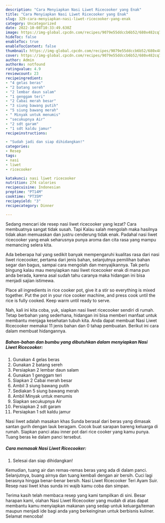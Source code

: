 ```yaml
---
description: "Cara Menyiapkan Nasi Liwet Ricecooker yang Enak"
title: "Cara Menyiapkan Nasi Liwet Ricecooker yang Enak"
slug: 329-cara-menyiapkan-nasi-liwet-ricecooker-yang-enak
category: Uncategorized
date: 2022-10-08T10:33:49.630Z
image: https://img-global.cpcdn.com/recipes/9079e55ddccb6b52/680x482cq70/nasi-liwet-ricecooker-foto-resep-utama.jpg
hideToc: false
enableToc: true
enableTocContent: false
thumbnail: https://img-global.cpcdn.com/recipes/9079e55ddccb6b52/680x482cq70/nasi-liwet-ricecooker-foto-resep-utama.jpg
cover: https://img-global.cpcdn.com/recipes/9079e55ddccb6b52/680x482cq70/nasi-liwet-ricecooker-foto-resep-utama.jpg
author: Admin
authorAv: notfound
ratingvalue: 4.9
reviewcount: 23
recipeingredient:
- "4 gelas beras"
- "2 batang sereh"
- "2 lembar daun salam"
- "1 genggam teri"
- "2 Cabai merah besar"
- "3 siung bawang putih"
- "5 siung bawang merah"
- " Minyak untuk menumis"
- "secukupnya Air"
- "2 sdt garam"
- "1 sdt kaldu jamur"
recipeinstructions:

- "Sudah jadi dan siap dihidangkan!"
categories:
- Resep
tags:
- nasi
- liwet
- ricecooker

katakunci: nasi liwet ricecooker 
nutrition: 274 calories
recipecuisine: Indonesian
preptime: "PT14M"
cooktime: "PT35M"
recipeyield: "3"
recipecategory: Dinner

---
```



Sedang mencari ide resep nasi liwet ricecooker yang lezat? Cara membuatnya sangat tidak susah. Tapi Kalau salah mengolah maka hasilnya tidak akan memuaskan dan justru cenderung tidak enak. Padahal nasi liwet ricecooker yang enak seharusnya punya aroma dan cita rasa yang mampu memancing selera kita.


Ada beberapa hal yang sedikit banyak mempengaruhi kualitas rasa dari nasi liwet ricecooker, pertama dari jenis bahan, selanjutnya pemilihan bahan segar dan bagus, sampai cara mengolah dan menyajikannya. Tak perlu bingung kalau mau menyiapkan nasi liwet ricecooker enak di mana pun anda berada, karena asal sudah tahu caranya maka hidangan ini bisa menjadi sajian istimewa.

Place all ingredients in rice cooker pot, give it a stir so everything is mixed together. Put the pot in your rice cooker machine, and press cook until the rice is fully cooked. Keep warm until ready to serve.


Nah, kali ini kita coba, yuk, siapkan nasi liwet ricecooker sendiri di rumah. Tetap berbahan yang sederhana, hidangan ini bisa memberi manfaat untuk membantu menjaga kesehatan tubuh kita. Anda dapat membuat Nasi Liwet Ricecooker memakai 11 jenis bahan dan 0 tahap pembuatan. Berikut ini cara dalam membuat hidangannya.

<!--inarticleads1-->

##### Bahan-bahan dan bumbu yang dibutuhkan dalam menyiapkan Nasi Liwet Ricecooker:

1. Gunakan 4 gelas beras
1. Gunakan 2 batang sereh
1. Persiapkan 2 lembar daun salam
1. Gunakan 1 genggam teri
1. Siapkan 2 Cabai merah besar
1. Ambil 3 siung bawang putih
1. Sediakan 5 siung bawang merah
1. Ambil  Minyak untuk menumis
1. Siapkan secukupnya Air
1. Persiapkan 2 sdt garam
1. Persiapkan 1 sdt kaldu jamur


Nasi liwet adalah masakan khas Sunda berasal dari beras yang dimasak santan gurih dengan lauk beragam. Cocok buat sarapan bareng keluarga di rumah. Siapkan panci atau inner pot dari rice cooker yang kamu punya. Tuang beras ke dalam panci tersebut. 

<!--inarticleads2-->

##### Cara memasak Nasi Liwet Ricecooker:


1. Selesai dan siap dihidangkan!

Kemudian, tuang air dan remas-remas beras yang ada di dalam panci. Selanjutnya, buang airnya dan tuang kembali dengan air bersih. Cuci lagi berasnya hingga benar-benar bersih. Nasi Liwet Ricecooker Teri Ayam Suir. Resep nasi liwet khas sunda ini wajib kamu coba dan simpan. 

Terima kasih telah membaca resep yang kami tampilkan di sini. Besar harapan kami, olahan Nasi Liwet Ricecooker yang mudah di atas dapat membantu kamu menyiapkan makanan yang sedap untuk keluarga/teman maupun menjadi ide bagi anda yang berkeinginan untuk berbisnis kuliner. Selamat mencoba!
